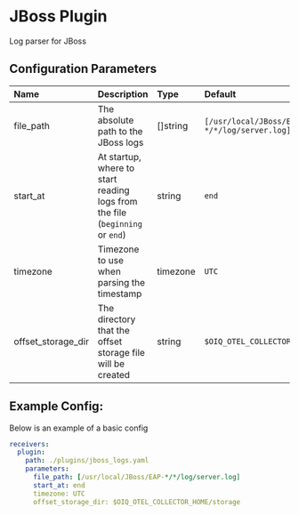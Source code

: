 # JBoss Plugin

Log parser for JBoss

## Configuration Parameters

| Name | Description | Type | Default | Required | Values |
|:-- |:-- |:-- |:-- |:-- |:-- |
| file_path | The absolute path to the JBoss logs | []string | `[/usr/local/JBoss/EAP-*/*/log/server.log]` | false |  |
| start_at | At startup, where to start reading logs from the file (`beginning` or `end`) | string | `end` | false | `beginning`, `end` |
| timezone | Timezone to use when parsing the timestamp | timezone | `UTC` | false |  |
| offset_storage_dir | The directory that the offset storage file will be created | string | `$OIQ_OTEL_COLLECTOR_HOME/storage` | false |  |

## Example Config:

Below is an example of a basic config

```yaml
receivers:
  plugin:
    path: ./plugins/jboss_logs.yaml
    parameters:
      file_path: [/usr/local/JBoss/EAP-*/*/log/server.log]
      start_at: end
      timezone: UTC
      offset_storage_dir: $OIQ_OTEL_COLLECTOR_HOME/storage
```
